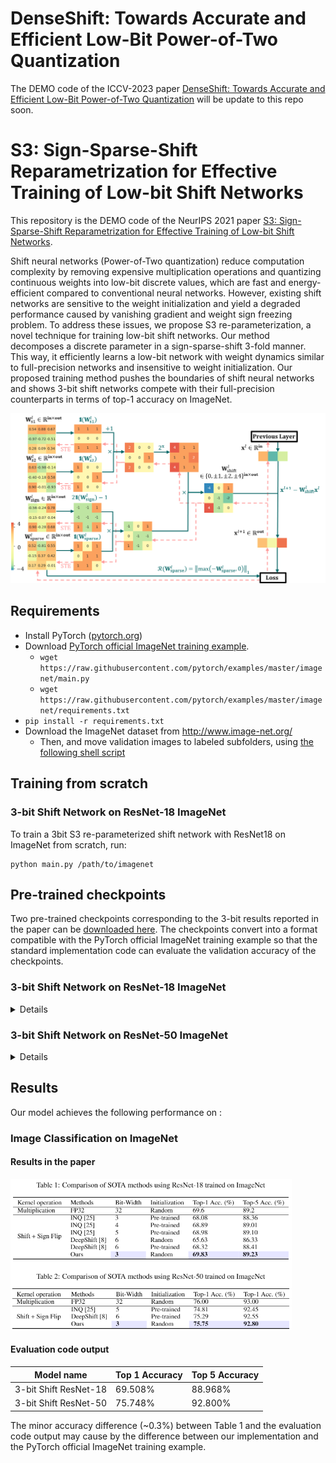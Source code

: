 # DenseShift: Towards Accurate and Efficient Low-Bit Power-of-Two Quantization

The DEMO code of the ICCV-2023 paper [DenseShift: Towards Accurate and Efficient Low-Bit Power-of-Two Quantization](https://openaccess.thecvf.com/content/ICCV2023/html/Li_DenseShift_Towards_Accurate_and_Efficient_Low-Bit_Power-of-Two_Quantization_ICCV_2023_paper.html) will be update to this repo soon.

# S3: Sign-Sparse-Shift Reparametrization for Effective Training of Low-bit Shift Networks

This repository is the DEMO code of the NeurIPS 2021 paper [S3: Sign-Sparse-Shift Reparametrization for Effective Training of Low-bit Shift Networks](https://proceedings.neurips.cc/paper/2021/file/7a1d9028a78f418cb8f01909a348d9b2-Paper.pdf).

Shift neural networks (Power-of-Two quantization) reduce computation complexity by removing expensive multiplication operations and quantizing continuous weights into low-bit discrete values, which are fast and energy-efficient compared to conventional neural networks. However, existing shift networks are sensitive to the weight initialization and yield a degraded performance caused by vanishing gradient and weight sign freezing problem. To address these issues, we propose S3 re-parameterization, a novel technique for training low-bit shift networks. Our method decomposes a discrete parameter in a sign-sparse-shift 3-fold manner. This way, it efficiently learns a low-bit network with weight dynamics similar to full-precision networks and insensitive to weight initialization. Our proposed training method pushes the boundaries of shift neural networks and shows 3-bit shift networks compete with their full-precision counterparts in terms of top-1 accuracy on ImageNet.

<p align="center">
<img src="figures/S3-Shift3bit-Training.png" alt="Training Diagram of S3 re-parameterized 3-bit shift network" width="540">
</p>

## Requirements

- Install PyTorch ([pytorch.org](http://pytorch.org))
- Download [PyTorch official ImageNet training example](https://github.com/pytorch/examples/tree/master/imagenet).
  - `wget https://raw.githubusercontent.com/pytorch/examples/master/imagenet/main.py`
  - `wget https://raw.githubusercontent.com/pytorch/examples/master/imagenet/requirements.txt`
- `pip install -r requirements.txt`
- Download the ImageNet dataset from http://www.image-net.org/
    - Then, and move validation images to labeled subfolders, using [the following shell script](https://raw.githubusercontent.com/soumith/imagenetloader.torch/master/valprep.sh)

## Training from scratch

### 3-bit Shift Network on ResNet-18 ImageNet

To train a 3bit S3 re-parameterized shift network with ResNet18 on ImageNet from scratch, run:
```train
python main.py /path/to/imagenet
```

## Pre-trained checkpoints

Two pre-trained checkpoints corresponding to the 3-bit results reported in the paper can be [downloaded here](./pre-trained-ckpt-evaluation/). The checkpoints convert into a format compatible with the PyTorch official ImageNet training example so that the standard implementation code can evaluate the validation accuracy of the checkpoints.

### 3-bit Shift Network on ResNet-18 ImageNet
<details>
To evaluate the pre-trained checkpoint of 3bit S3 re-parameterized shift network with ResNet-18 on ImageNet, run:

```eval
python main_eval.py --evaluate --resume s3-3bit-resnet18-pytorch-imagenet.pth.tar --arch resnet18 /path/to/imagenet
```

Outputs:
```example_output
=> creating model 'resnet18'
=> loading checkpoint 's3-3bit-resnet18-pytorch-imagenet.pth.tar'
=> loaded checkpoint 's3-3bit-resnet18-pytorch-imagenet.pth.tar' (epoch 199)
Test: [  0/196] Time  4.506 ( 4.506)    Loss 6.7311e-01 (6.7311e-01)    Acc@1  82.81 ( 82.81)   Acc@5  96.09 ( 96.09)
Test: [ 10/196] Time  0.072 ( 0.986)    Loss 1.2426e+00 (9.1206e-01)    Acc@1  69.14 ( 77.73)   Acc@5  88.67 ( 92.68)
Test: [ 20/196] Time  2.218 ( 0.904)    Loss 8.9948e-01 (9.1190e-01)    Acc@1  81.64 ( 77.40)   Acc@5  91.02 ( 92.47)
Test: [ 30/196] Time  0.072 ( 0.809)    Loss 8.3274e-01 (8.8309e-01)    Acc@1  80.47 ( 77.95)   Acc@5  94.92 ( 92.97)
Test: [ 40/196] Time  2.417 ( 0.815)    Loss 9.7517e-01 (9.2135e-01)    Acc@1  75.78 ( 76.59)   Acc@5  94.14 ( 93.16)
Test: [ 50/196] Time  0.072 ( 0.775)    Loss 6.4144e-01 (9.1274e-01)    Acc@1  83.59 ( 76.49)   Acc@5  96.88 ( 93.35)
Test: [ 60/196] Time  2.033 ( 0.795)    Loss 1.1415e+00 (9.1855e-01)    Acc@1  70.31 ( 76.14)   Acc@5  91.02 ( 93.45)
Test: [ 70/196] Time  0.072 ( 0.791)    Loss 9.0677e-01 (9.0656e-01)    Acc@1  73.83 ( 76.42)   Acc@5  94.14 ( 93.54)
Test: [ 80/196] Time  0.848 ( 0.784)    Loss 1.7171e+00 (9.2979e-01)    Acc@1  57.03 ( 75.85)   Acc@5  85.55 ( 93.26)
Test: [ 90/196] Time  1.443 ( 0.785)    Loss 2.2276e+00 (9.9383e-01)    Acc@1  51.56 ( 74.53)   Acc@5  75.78 ( 92.41)
Test: [100/196] Time  1.244 ( 0.767)    Loss 1.7705e+00 (1.0593e+00)    Acc@1  55.47 ( 73.16)   Acc@5  82.03 ( 91.58)
Test: [110/196] Time  0.449 ( 0.771)    Loss 1.2247e+00 (1.0864e+00)    Acc@1  70.70 ( 72.59)   Acc@5  89.84 ( 91.17)
Test: [120/196] Time  0.074 ( 0.763)    Loss 1.9402e+00 (1.1115e+00)    Acc@1  55.86 ( 72.25)   Acc@5  76.95 ( 90.76)
Test: [130/196] Time  0.071 ( 0.774)    Loss 1.0368e+00 (1.1486e+00)    Acc@1  74.61 ( 71.40)   Acc@5  92.97 ( 90.29)
Test: [140/196] Time  0.072 ( 0.754)    Loss 1.4686e+00 (1.1709e+00)    Acc@1  65.23 ( 70.97)   Acc@5  83.98 ( 90.00)
Test: [150/196] Time  0.073 ( 0.763)    Loss 1.4905e+00 (1.1954e+00)    Acc@1  69.92 ( 70.51)   Acc@5  85.16 ( 89.62)
Test: [160/196] Time  0.073 ( 0.754)    Loss 1.1636e+00 (1.2138e+00)    Acc@1  73.44 ( 70.19)   Acc@5  89.84 ( 89.35)
Test: [170/196] Time  0.072 ( 0.755)    Loss 7.5062e-01 (1.2348e+00)    Acc@1  77.73 ( 69.75)   Acc@5  96.48 ( 89.05)
Test: [180/196] Time  0.073 ( 0.745)    Loss 1.3958e+00 (1.2521e+00)    Acc@1  64.06 ( 69.37)   Acc@5  88.67 ( 88.84)
Test: [190/196] Time  0.072 ( 0.748)    Loss 1.2849e+00 (1.2503e+00)    Acc@1  64.84 ( 69.33)   Acc@5  92.58 ( 88.89)
 * Acc@1 69.508 Acc@5 88.968
```

The elements of following weight tensors in the checkpoint are restricted to the discrete weight values of 3-bit shift network {-4, -2, -1, 0, 1, 2, 4}
<details>
<summary markdown="span"> Quantized tensor name in ResNet-18 checkpoint </summary>
module.layer1.0.conv1.weight  <br />
module.layer1.0.conv2.weight  <br />
module.layer1.1.conv1.weight  <br />
module.layer1.1.conv2.weight  <br />
module.layer2.0.conv1.weight  <br />
module.layer2.0.conv2.weight  <br />
module.layer2.0.downsample.0.weight  <br />
module.layer2.1.conv1.weight  <br />
module.layer2.1.conv2.weight  <br />
module.layer3.0.conv1.weight  <br />
module.layer3.0.conv2.weight  <br />
module.layer3.0.downsample.0.weight  <br />
module.layer3.1.conv1.weight  <br />
module.layer3.1.conv2.weight  <br />
module.layer4.0.conv1.weight  <br />
module.layer4.0.conv2.weight  <br />
module.layer4.0.downsample.0.weight  <br />
module.layer4.1.conv1.weight  <br />
module.layer4.1.conv2.weight  <br />
</details>

The following code snippet can load a discrete weight tensor from the checkpoint and output the unique discrete values in this tensor.
```eval
import torch
TENSOR_NAME = "module.layer1.0.conv1.weight"
CKPT_NAME = "s3-3bit-resnet18-pytorch-imagenet.pth.tar"

checkpoint = torch.load(CKPT_NAME)
model_state_dict = checkpoint['state_dict']
discrete_weight = model_state_dict[TENSOR_NAME]
print(torch.unique(discrete_weight))
```

Outputs:
```example_output
tensor([-4., -2., -1., -0.,  1.,  2.,  4.], device='cuda:0')
```
</details>

### 3-bit Shift Network on ResNet-50 ImageNet
<details>
To evaluate the pre-trained checkpoint of 3bit S3 re-parameterized shift network with ResNet-50 on ImageNet, run:

```eval
python main_eval.py --evaluate --resume s3-3bit-resnet50-pytorch-imagenet.pth.tar --arch resnet50 /path/to/imagenet
```

Outputs:
```example_output
=> creating model 'resnet50'
=> loading checkpoint 's3-3bit-resnet50-pytorch-imagenet.pth.tar'
=> loaded checkpoint 's3-3bit-resnet50-pytorch-imagenet.pth.tar' (epoch 199)
Test: [  0/196] Time  4.976 ( 4.976)    Loss 4.9636e-01 (4.9636e-01)    Acc@1  86.33 ( 86.33)   Acc@5  97.27 ( 97.27)
Test: [ 10/196] Time  0.221 ( 0.972)    Loss 1.0587e+00 (6.8706e-01)    Acc@1  75.39 ( 82.07)   Acc@5  92.19 ( 95.63)
Test: [ 20/196] Time  1.160 ( 0.907)    Loss 7.0471e-01 (6.8882e-01)    Acc@1  86.33 ( 81.99)   Acc@5  92.58 ( 95.48)
Test: [ 30/196] Time  0.221 ( 0.873)    Loss 8.0941e-01 (6.5377e-01)    Acc@1  78.91 ( 83.09)   Acc@5  94.92 ( 95.60)
Test: [ 40/196] Time  2.344 ( 0.906)    Loss 6.5837e-01 (6.8861e-01)    Acc@1  82.03 ( 81.85)   Acc@5  96.88 ( 95.61)
Test: [ 50/196] Time  0.223 ( 0.829)    Loss 4.6707e-01 (6.8241e-01)    Acc@1  88.67 ( 81.78)   Acc@5  96.88 ( 95.76)
Test: [ 60/196] Time  1.323 ( 0.812)    Loss 8.7407e-01 (6.9512e-01)    Acc@1  74.22 ( 81.40)   Acc@5  96.48 ( 95.87)
Test: [ 70/196] Time  2.609 ( 0.832)    Loss 7.4790e-01 (6.8027e-01)    Acc@1  76.95 ( 81.63)   Acc@5  96.88 ( 96.06)
Test: [ 80/196] Time  0.221 ( 0.810)    Loss 1.4313e+00 (7.0608e-01)    Acc@1  65.23 ( 81.13)   Acc@5  87.11 ( 95.75)
Test: [ 90/196] Time  3.314 ( 0.842)    Loss 1.8285e+00 (7.5399e-01)    Acc@1  58.20 ( 80.08)   Acc@5  85.94 ( 95.25)
Test: [100/196] Time  0.219 ( 0.825)    Loss 1.2244e+00 (8.0642e-01)    Acc@1  66.80 ( 78.93)   Acc@5  89.84 ( 94.59)
Test: [110/196] Time  3.015 ( 0.847)    Loss 8.3800e-01 (8.3314e-01)    Acc@1  78.91 ( 78.41)   Acc@5  94.92 ( 94.27)
Test: [120/196] Time  0.219 ( 0.844)    Loss 1.2821e+00 (8.4899e-01)    Acc@1  71.48 ( 78.15)   Acc@5  88.28 ( 94.02)
Test: [130/196] Time  2.935 ( 0.857)    Loss 6.7108e-01 (8.8153e-01)    Acc@1  81.64 ( 77.40)   Acc@5  95.31 ( 93.68)
Test: [140/196] Time  0.222 ( 0.852)    Loss 1.1377e+00 (8.9882e-01)    Acc@1  72.27 ( 77.09)   Acc@5  91.80 ( 93.49)
Test: [150/196] Time  2.446 ( 0.858)    Loss 1.1069e+00 (9.1730e-01)    Acc@1  76.17 ( 76.76)   Acc@5  90.62 ( 93.22)
Test: [160/196] Time  0.220 ( 0.847)    Loss 7.7915e-01 (9.3251e-01)    Acc@1  83.20 ( 76.46)   Acc@5  93.36 ( 93.00)
Test: [170/196] Time  2.340 ( 0.852)    Loss 5.5731e-01 (9.4940e-01)    Acc@1  84.77 ( 76.01)   Acc@5  96.88 ( 92.81)
Test: [180/196] Time  0.221 ( 0.845)    Loss 1.2214e+00 (9.6362e-01)    Acc@1  67.97 ( 75.69)   Acc@5  93.75 ( 92.70)
Test: [190/196] Time  2.750 ( 0.848)    Loss 1.1438e+00 (9.6272e-01)    Acc@1  69.92 ( 75.63)   Acc@5  94.53 ( 92.75)
 * Acc@1 75.748 Acc@5 92.800
```

The elements of following weight tensors in the checkpoint are restricted to the discrete weight values of 3-bit shift network {-4, -2, -1, 0, 1, 2, 4}
<details>
<summary markdown="span"> Quantized tensor name in ResNet-50 checkpoint </summary>
module.layer1.0.conv1.weight <br />
module.layer1.0.conv2.weight <br />
module.layer1.0.conv3.weight <br />
module.layer1.0.downsample.0.weight <br />
module.layer1.1.conv1.weight <br /> 
module.layer1.1.conv2.weight <br />
module.layer1.1.conv3.weight <br />
module.layer1.2.conv1.weight <br />
module.layer1.2.conv2.weight <br />
module.layer1.2.conv3.weight <br />
module.layer2.0.conv1.weight <br />
module.layer2.0.conv2.weight <br />
module.layer2.0.conv3.weight <br />
module.layer2.0.downsample.0.weight <br />
module.layer2.1.conv1.weight <br />
module.layer2.1.conv2.weight <br />
module.layer2.1.conv3.weight <br />
module.layer2.2.conv1.weight <br />
module.layer2.2.conv2.weight <br />
module.layer2.2.conv3.weight <br />
module.layer2.3.conv1.weight <br />
module.layer2.3.conv2.weight <br />
module.layer2.3.conv3.weight <br />
module.layer3.0.conv1.weight <br />
module.layer3.0.conv2.weight <br />
module.layer3.0.conv3.weight <br />
module.layer3.0.downsample.0.weight <br />
module.layer3.1.conv1.weight <br />
module.layer3.1.conv2.weight <br />
module.layer3.1.conv3.weight <br />
module.layer3.2.conv1.weight <br />
module.layer3.2.conv2.weight <br />
module.layer3.2.conv3.weight <br />
module.layer3.3.conv1.weight <br />
module.layer3.3.conv2.weight <br />
module.layer3.3.conv3.weight <br />
module.layer3.4.conv1.weight <br />
module.layer3.4.conv2.weight <br />
module.layer3.4.conv3.weight <br />
module.layer3.5.conv1.weight <br />
module.layer3.5.conv2.weight <br />
module.layer3.5.conv3.weight <br />
module.layer4.0.conv1.weight <br />
module.layer4.0.conv2.weight <br />
module.layer4.0.conv3.weight <br />
module.layer4.0.downsample.0.weight <br />
module.layer4.1.conv1.weight <br />
module.layer4.1.conv2.weight <br />
module.layer4.1.conv3.weight <br />
module.layer4.2.conv1.weight <br />
module.layer4.2.conv2.weight <br />
module.layer4.2.conv3.weight <br />
</details>
</details>

## Results

Our model achieves the following performance on :

### Image Classification on ImageNet

#### Results in the paper
<p align="left">
<img src="figures/tables2.png" alt="Table-1-2" width="450">
</p>

#### Evaluation code output
| Model name         | Top 1 Accuracy  | Top 5 Accuracy |
| ------------------ |---------------- | -------------- |
| 3-bit Shift ResNet-18 |     69.508%         |      88.968%       |
| 3-bit Shift ResNet-50 |     75.748%         |      92.800%       |

The minor accuracy difference (~0.3%) between Table 1 and the evaluation code output may cause by the difference between our implementation and the PyTorch official ImageNet training example.